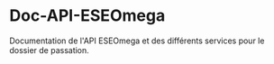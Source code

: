 # Doc-API-ESEOmega
Documentation de l'API ESEOmega et des différents services pour le dossier de passation.
